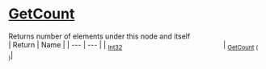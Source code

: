 # [GetCount](./HierarchyElement-100664014.md)

Returns number of elements under this node and itself
<br>
| Return | Name | 
| --- | --- | 
| <sub>[Int32](https://docs.microsoft.com/en-us/dotnet/api/System.Int32)</sub><img width=200/>| <sub>[GetCount](./HierarchyElement-100664014.md) (  )</sub>| <br>


